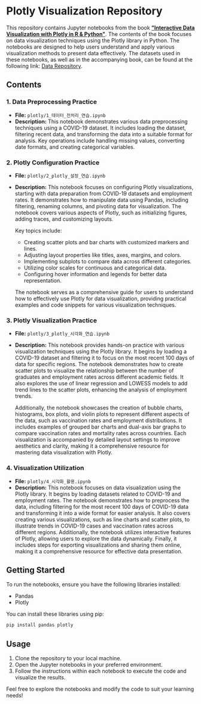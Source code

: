 # Plotly Visualization Repository

This repository contains Jupyter notebooks from the book [**"Interactive Data Visualization with Plotly in R & Python"**](https://m.yes24.com/Goods/Detail/123706075). The contents of the book focuses on data visualization techniques using the Plotly library in Python. The notebooks are designed to help users understand and apply various visualization methods to present data effectively. The datasets used in these notebooks, as well as in the accompanying book, can be found at the following link: [Data Repository](https://2stndard.tistory.com/notice/174).

## Contents

### 1. Data Preprocessing Practice
- **File:** `plotly/1_데이터_전처리_연습.ipynb`
- **Description:** This notebook demonstrates various data preprocessing techniques using a COVID-19 dataset. It includes loading the dataset, filtering recent data, and transforming the data into a suitable format for analysis. Key operations include handling missing values, converting date formats, and creating categorical variables.

### 2. Plotly Configuration Practice
- **File:** `plotly/2_plotly_설정_연습.ipynb`
- **Description:** This notebook focuses on configuring Plotly visualizations, starting with data preparation from COVID-19 datasets and employment rates. It demonstrates how to manipulate data using Pandas, including filtering, renaming columns, and pivoting data for visualization. The notebook covers various aspects of Plotly, such as initializing figures, adding traces, and customizing layouts.

  Key topics include:
  - Creating scatter plots and bar charts with customized markers and lines.
  - Adjusting layout properties like titles, axes, margins, and colors.
  - Implementing subplots to compare data across different categories.
  - Utilizing color scales for continuous and categorical data.
  - Configuring hover information and legends for better data representation.

  The notebook serves as a comprehensive guide for users to understand how to effectively use Plotly for data visualization, providing practical examples and code snippets for various visualization techniques.

### 3. Plotly Visualization Practice
- **File:** `plotly/3_plotly_시각화_연습.ipynb`
- **Description:** This notebook provides hands-on practice with various visualization techniques using the Plotly library. It begins by loading a COVID-19 dataset and filtering it to focus on the most recent 100 days of data for specific regions. The notebook demonstrates how to create scatter plots to visualize the relationship between the number of graduates and employment rates across different academic fields. It also explores the use of linear regression and LOWESS models to add trend lines to the scatter plots, enhancing the analysis of employment trends. 

  Additionally, the notebook showcases the creation of bubble charts, histograms, box plots, and violin plots to represent different aspects of the data, such as vaccination rates and employment distributions. It includes examples of grouped bar charts and dual-axis bar graphs to compare vaccination rates and mortality rates across countries. Each visualization is accompanied by detailed layout settings to improve aesthetics and clarity, making it a comprehensive resource for mastering data visualization with Plotly.

### 4. Visualization Utilization
- **File:** `plotly/4_시각화_활용.ipynb`
- **Description:** This notebook focuses on data visualization using the Plotly library. It begins by loading datasets related to COVID-19 and employment rates. The notebook demonstrates how to preprocess the data, including filtering for the most recent 100 days of COVID-19 data and transforming it into a wide format for easier analysis. It also covers creating various visualizations, such as line charts and scatter plots, to illustrate trends in COVID-19 cases and vaccination rates across different regions. Additionally, the notebook utilizes interactive features of Plotly, allowing users to explore the data dynamically. Finally, it includes steps for exporting visualizations and sharing them online, making it a comprehensive resource for effective data presentation.

## Getting Started

To run the notebooks, ensure you have the following libraries installed:
- Pandas
- Plotly

You can install these libraries using pip:

```bash
pip install pandas plotly
```

## Usage

1. Clone the repository to your local machine.
2. Open the Jupyter notebooks in your preferred environment.
3. Follow the instructions within each notebook to execute the code and visualize the results.

Feel free to explore the notebooks and modify the code to suit your learning needs!